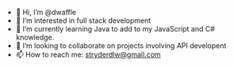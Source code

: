 - 👋 Hi, I’m @dwaffle
- 👀 I’m interested in full stack development
- 🌱 I’m currently learning Java to add to my JavaScript and C# knowledge.
- 💞️ I’m looking to collaborate on projects involving API developent
- 📫 How to reach me: stryderdlw@gmail.com

<!---
dwaffle/dwaffle is a ✨ special ✨ repository because its `README.md` (this file) appears on your GitHub profile.
You can click the Preview link to take a look at your changes.
--->
